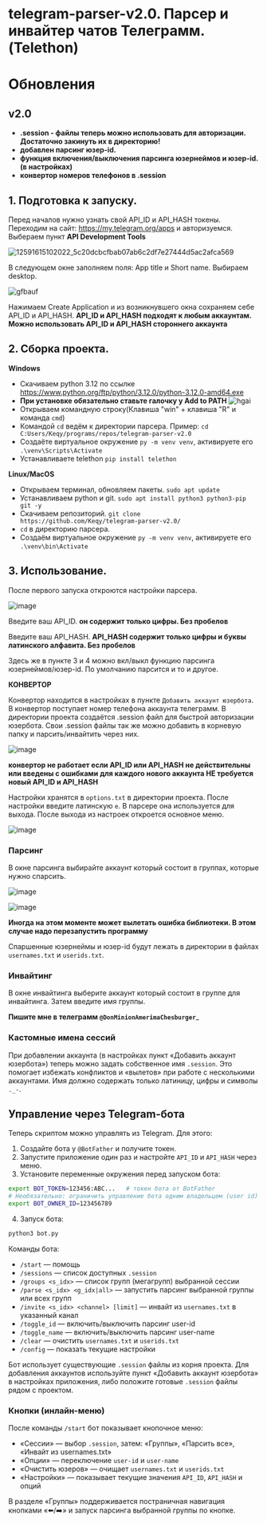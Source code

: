 # telegram-parser-v2.0. Парсер и инвайтер чатов Телеграмм. (Telethon) 

# Обновления
## v2.0
* __.session - файлы теперь можно использовать для авторизации. Достаточно закинуть их в директорию!__
* __добавлен парсинг юзер-id.__
* __функция включения/выключения парсинга юзернеймов и юзер-id. (в настройках)__
* __конвертор номеров телефонов в .session__
  


## 1. Подготовка к запуску.
Перед началов нужно узнать свой API_ID и API_HASH токены. Переходим на сайт: https://my.telegram.org/apps и авторизуемся. Выбераем пункт __API Development Tools__

![12591615102022_5c20dcbcfbab07ab6c2df7e27444d5ac2afca569](https://github.com/Keqy/telegram-parser-v1.0/assets/96333229/75080769-1aa6-4cbc-ab75-cd0a1e04ec09)

В следующем окне заполняем поля: App title и Short name. Выбираем desktop.

![gfbauf](https://github.com/Keqy/telegram-parser-v1.0/assets/96333229/963ca90a-b9f7-4f94-bc95-a87742742239)

Нажимаем Create Application и из возникнувшего окна сохраняем себе API_ID и API_HASH. 
__API_ID и API_HASH подходят к любым аккаунтам. Можно использовать API_ID и API_HASH стороннего аккаунта__
## 2. Сборка проекта.
__Windows__
* Скачиваем python 3.12 по ссылке https://www.python.org/ftp/python/3.12.0/python-3.12.0-amd64.exe
* __При установке обязательно ставьте галочку у Add to PATH__
  ![hgai](https://github.com/Keqy/telegram-parser-v1.0/assets/96333229/046ed050-5a00-4c94-8758-6de165e81ca3)
* Открываем командную строку(Клавиша "win" + клавиша "R" и команда ```cmd```)
* Командой ```cd``` ведём к директории парсера. Пример: ```cd C:Users/Keqy/programs/repos/telegram-parser-v2.0```
* Создаёте виртуальное окружение ```py -m venv venv```, активируете его ```.\venv\Scripts\Activate```
* Устанавливаете telethon ```pip install telethon```

__Linux/MacOS__
* Открываем терминал, обновляем пакеты. ```sudo apt update```
* Устанавливаем python и git. ```sudo apt install python3 python3-pip git -y```
* Скачиваем репозиторий. ```git clone https://github.com/Keqy/telegram-parser-v2.0/```
* ```cd``` в директорию парсера.
* Создаём виртуальное окружение ```py -m venv venv```, активируете его ```.\venv\bin\Activate```


## 3. Использование.
После первого запуска откроются настройки парсера.

![image](https://github.com/Keqy/telegram-parser-v2.0/assets/96333229/b465cb54-843f-4fe2-94ed-c5e68836a923)

Введите ваш API_ID. __он содержит только цифры. Без пробелов__

Введите ваш API_HASH. __API_HASH содержит только цифры и буквы латинского алфавита. Без пробелов__

Здесь же в пункте 3 и 4 можно вкл/выкл функцию парсинга юзернеймов/юзер-id. По умолчанию парсится и то и другое.

__КОНВЕРТОР__

Конвертор находится в настройках в пункте ```Добавить аккаунт юзербота```. В конвертор поступает номер телефона аккаунта телеграмм. В директории проекта создаётся .session файл для быстрой авторизации юзербота. Свои .session файлы так же можно добавить в корневую папку и парсить/инвайтить через них.

![image](https://github.com/Keqy/telegram-parser-v2.0/assets/96333229/9fc11349-ddf8-441e-a386-a301847a5942)

__конвертор не работает если API_ID или API_HASH не действительны или введены с ошибками__
__для каждого нового аккаунта __НЕ__ требуется новый API_ID и API_HASH__

Настройки хранятся в ```options.txt``` в директории проекта.
После настройки введите латинскую ```e```. В парсере она используется для выхода.
После выхода из настроек откроется основное меню.

![image](https://github.com/Keqy/telegram-parser-v2.0/assets/96333229/8a764eab-22db-429e-a900-514a78c3d46f)

### Парсинг
В окне парсинга выбирайте аккаунт который состоит в группах, которые нужно спарсить.

![image](https://github.com/Keqy/telegram-parser-v2.0/assets/96333229/00a72f59-f2d3-496b-80d8-63f9507f7a1b)

![image](https://github.com/Keqy/telegram-parser-v2.0/assets/96333229/56a17b94-fb7b-4e16-84ad-9ebc9f7b131a)

__Иногда на этом моменте может вылетать ошибка библиотеки. В этом случае надо перезапустить программу__

Спаршенные юзернеймы и юзер-id будут лежать в директории в файлах ```usernames.txt``` и ```userids.txt```.

### Инвайтинг
В окне инвайтинга выберите аккаунт который состоит в группе для инвайтинга. Затем введите имя группы.


__Пишите мне в телеграмм ```@DonMinionAmerimaChesburger```___

### Кастомные имена сессий

При добавлении аккаунта (в настройках пункт «Добавить аккаунт юзербота») теперь можно задать собственное имя `.session`. Это помогает избежать конфликтов и «вылетов» при работе с несколькими аккаунтами. Имя должно содержать только латиницу, цифры и символы `._-`.

## Управление через Telegram-бота

Теперь скриптом можно управлять из Telegram. Для этого:

1. Создайте бота у `@BotFather` и получите токен.
2. Запустите приложение один раз и настройте `API_ID` и `API_HASH` через меню.
3. Установите переменные окружения перед запуском бота:

```bash
export BOT_TOKEN=123456:ABC...   # токен бота от BotFather
# Необязательно: ограничить управление бота одним владельцем (user id)
export BOT_OWNER_ID=123456789
```

4. Запуск бота:

```bash
python3 bot.py
```

Команды бота:

- `/start` — помощь
- `/sessions` — список доступных `.session`
- `/groups <s_idx>` — список групп (мегагрупп) выбранной сессии
- `/parse <s_idx> <g_idx|all>` — запустить парсинг выбранной группы или всех групп
- `/invite <s_idx> <channel> [limit]` — инвайт из `usernames.txt` в указанный канал
- `/toggle_id` — включить/выключить парсинг user-id
- `/toggle_name` — включить/выключить парсинг user-name
- `/clear` — очистить `usernames.txt` и `userids.txt`
- `/config` — показать текущие настройки

Бот использует существующие `.session` файлы из корня проекта. Для добавления аккаунтов используйте пункт «Добавить аккаунт юзербота» в настройках приложения, либо положите готовые `.session` файлы рядом с проектом.

### Кнопки (инлайн-меню)

После команды `/start` бот показывает кнопочное меню:

- «Сессии» — выбор `.session`, затем: «Группы», «Парсить все», «Инвайт из usernames.txt»
- «Опции» — переключение `user-id` и `user-name`
- «Очистить юзеров» — очищает `usernames.txt` и `userids.txt`
- «Настройки» — показывает текущие значения `API_ID`, `API_HASH` и опций

В разделе «Группы» поддерживается постраничная навигация кнопками «⬅️/➡️» и запуск парсинга выбранной группы по кнопке.
